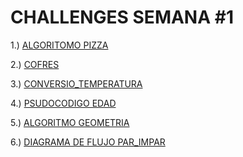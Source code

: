 
# CHALLENGES SEMANA #1

1.) [ALGORITOMO PIZZA](https://github.com/mikerazor5786/Challenges_Core-Code_Miguel-Tellez/blob/58f83e754826853b656a2e7a3b6db7750d1cea14/contenido/semana_1/algoritmo_pizza/readme.md)

2.) [COFRES](https://github.com/mikerazor5786/Challenges_Core-Code_Miguel-Tellez/blob/58f83e754826853b656a2e7a3b6db7750d1cea14/contenido/semana_1/cofres/readme.md)

3.) [CONVERSIO_TEMPERATURA](https://github.com/mikerazor5786/Challenges_Core-Code_Miguel-Tellez/blob/58f83e754826853b656a2e7a3b6db7750d1cea14/contenido/semana_1/conversion_Temperatura/readme.md)

4.) [PSUDOCODIGO EDAD](https://github.com/mikerazor5786/Challenges_Core-Code_Miguel-Tellez/blob/58f83e754826853b656a2e7a3b6db7750d1cea14/contenido/semana_1/edad/readme.md)

5.) [ALGORITMO GEOMETRIA](https://github.com/mikerazor5786/Challenges_Core-Code_Miguel-Tellez/blob/58f83e754826853b656a2e7a3b6db7750d1cea14/contenido/semana_1/geometria/readme.md)

6.) [DIAGRAMA DE FLUJO PAR_IMPAR](https://github.com/mikerazor5786/Challenges_Core-Code_Miguel-Tellez/blob/58f83e754826853b656a2e7a3b6db7750d1cea14/contenido/semana_1/par_impar/readme.md)